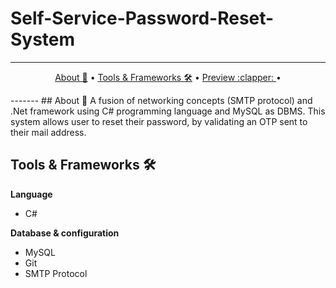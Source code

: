 # Self-Service-Password-Reset-System
-------
<p align="center">
    <a href="#whats-included-">About 🚀</a> &bull;
    <a href="#Tools & Frameworks">Tools & Frameworks 🛠️</a> &bull;
    <a href="#Preview">Preview :clapper: </a> &bull;
    
</p>
-------
## About 🚀
A fusion of networking concepts (SMTP protocol) and .Net framework using C# programming language and MySQL as DBMS. This system allows user to reset their password, by validating an OTP sent to their mail address.

## Tools & Frameworks 🛠️

**Language**
* C#

**Database & configuration**
* MySQL
* Git
* SMTP Protocol
